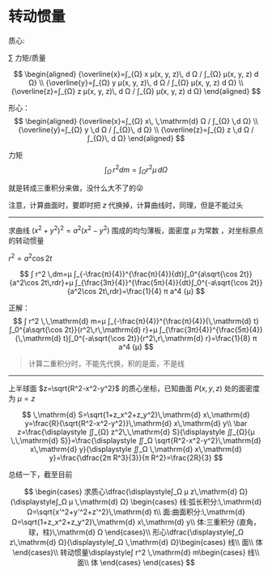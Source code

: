 # 转动惯量

质心:

$∑$ 力矩/质量

$$
\begin{aligned}
{\overline{x}=∫_{Ω} x μ(x, y, z)\, d Ω / ∫_{Ω} μ(x, y, z) d Ω}  \\
 {\overline{y}=∫_{Ω} y μ(x, y, z)\, d Ω / ∫_{Ω} μ(x, y, z) d Ω} \\
 {\overline{z}=∫_{Ω} z μ(x, y, z)\, d Ω / ∫_{Ω} μ(x, y, z) d Ω}
\end{aligned}
$$

形心：
$$
\begin{aligned}
{\overline{x}=∫_{Ω} x\, \,\mathrm{d} Ω / ∫_{Ω} \,d Ω} \\
 {\overline{y}=∫_{Ω} y \,d Ω / ∫_{Ω}\, d Ω} \\
 {\overline{z}=∫_{Ω} z \,d Ω / ∫_{Ω}\, d Ω}
 \end{aligned}
$$

力矩
$$
∫ _Ω \,r^2dm=∫ _Ω r^2 μ\,dΩ
$$

就是转成三重积分来做，没什么大不了的😜<p>
注意，计算曲面时，要即时把 $z$ 代换掉，计算曲线时，同理，但是不能过头

---

求曲线 $(x^2+y^2)^2=a^2(x^2-y^2)$ 围成的均匀薄板，面密度 $μ$ 为常数 ，对坐标原点的转动惯量

$r^2=a^2 \cos 2t$

$$
∫ r^2 \,dm=μ ∫_{-\frac{π}{4}}^{\frac{π}{4}}{dt}∫_0^{a\sqrt{\cos 2t}}{a^2\cos 2t\,rdr}+μ ∫_{\frac{3π}{4}}^{\frac{5π}{4}}{dt}∫_0^{-a\sqrt{\cos 2t}}{a^2\cos 2t\,rdr}=\frac{1}{4} π a^4 {μ}
$$

正解：
$$
∫ r^2 \,\,\mathrm{d} m=μ ∫_{-\frac{π}{4}}^{\frac{π}{4}}{\,\mathrm{d} t}∫_0^{a\sqrt{\cos 2t}}{r^2\,r\,\mathrm{d} r}+μ ∫_{\frac{3π}{4}}^{\frac{5π}{4}}{\,\mathrm{d} t}∫_0^{-a\sqrt{\cos 2t}}{r^2\,r\,\mathrm{d} r}=\frac{1}{8} π a^4 {μ}
$$

>计算二重积分时，不能先代换，积的是面，不是线

---

上半球面 $z=\sqrt{R^2-x^2-y^2}$ 的质心坐标，已知曲面 $P(x,y,z)$ 处的面密度为 $μ =z$

$$
\,\mathrm{d} S=\sqrt{1+z_x^2+z_y^2}\,\mathrm{d} x\,\mathrm{d} y=\frac{R}{\sqrt{R^2-x^2-y^2}}\,\mathrm{d} x\,\mathrm{d} y\\
\bar z=\frac{\displaystyle ∬_{Ω} z^2\,\,\mathrm{d} S}{\displaystyle ∬_{Ω}{μ \,\,\mathrm{d} S}}=\frac{\displaystyle ∬_Ω \sqrt{R^2-x^2-y^2}\,\mathrm{d} x\,\mathrm{d} y}{\displaystyle ∬_Ω \,\mathrm{d} x\,\mathrm{d} y}=\frac{\dfrac{2π R^3}{3}}{π R^2}=\frac{2R}{3}
$$

总结一下，截至目前

$$
\begin{cases}
 求质心\dfrac{\displaystyle∫_Ω μ z\,\mathrm{d} Ω}{\displaystyle∫_Ω μ \,\mathrm{d} Ω}
 \begin{cases}
  线:弧长积分:\,\mathrm{d} Ω=\sqrt{x'^2+y'^2+z'^2}\,\mathrm{d} t\\
  面:曲面积分:\,\mathrm{d} Ω=\sqrt{1+z_x^2+z_y^2}\,\mathrm{d} x\,\mathrm{d} y\\
  体:三重积分
  (直角，球，柱)\,\mathrm{d} Ω
 \end{cases}\\
 形心\dfrac{\displaystyle∫_Ω z\,\mathrm{d} Ω}{\displaystyle∫_Ω \,\mathrm{d} Ω}\begin{cases}
  线\\
  面\\
  体
 \end{cases}\\
 转动惯量\displaystyle∫ r^2 \,\mathrm{d} m\begin{cases}
  线\\
  面\\
  体
 \end{cases}
\end{cases}
$$
